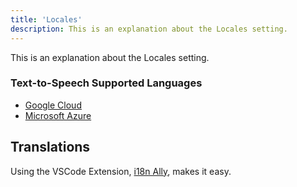 ```yaml
---
title: 'Locales'
description: This is an explanation about the Locales setting.
---
```


This is an explanation about the Locales setting.

### Text-to-Speech Supported Languages

- [Google Cloud](https://cloud.google.com/text-to-speech/docs/voices)
- [Microsoft Azure](https://learn.microsoft.com/en-us/azure/cognitive-services/speech-service/language-support?tabs=tts)

## Translations

Using the VSCode Extension, [i18n Ally](https://marketplace.visualstudio.com/items?itemName=Lokalise.i18n-ally), makes it easy.
